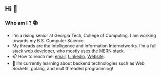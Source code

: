 ## Hi 👋

### Who am I ? 📚
  - I'm a rising senior at Georgia Tech, College of Computing. I am working towards my B.S. Computer Science.
  - My threads are the Intelligence and Information Internetworks. I'm a full stack web developer, who mostly uses the MERN stack.
  - 📫 How to reach me: [email](mailto:sbhat97@gatech.edu), [Linkedin](https://www.linkedin.com/in/krishna231/), [Website](https://skb231.github.io/personal-website/).
  - 🌱 I’m currently learning about backend technologies such as Web Sockets, golang, and multithreaded programming!


<!--
**SKB231/SKB231** is a ✨ _special_ ✨ repository because its `README.md` (this file) appears on your GitHub profile.

Here are some ideas to get you started:

- 🔭 I’m currently working on ...
- 🌱 I’m currently learning ...
- 👯 I’m looking to collaborate on ...
- 🤔 I’m looking for help with ...
- 💬 Ask me about ...
- 📫 How to reach me: ...
- 😄 Pronouns: ...
- ⚡ Fun fact: ...
-->
